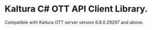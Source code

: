 # Kaltura C# OTT API Client Library.
Compatible with Kaltura OTT server version 6.8.0.29297 and above.
